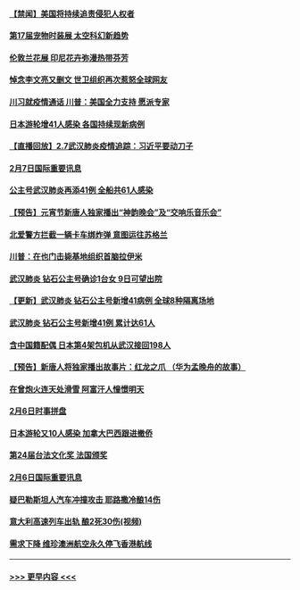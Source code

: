 #### [【禁闻】美国将持续追责侵犯人权者](../pages/prog202/a102772042.md?t=02080711) 
#### [第17届宠物时装展 太空科幻新趋势](../pages/prog202/a102772033.md?t=02080711) 
#### [伦敦兰花展 印尼花卉弥漫热带芬芳](../pages/prog202/a102772026.md?t=02080711) 
#### [悼念李文亮又删文 世卫组织再次惹怒全球网友](../pages/prog202/a102771968.md?t=02080711) 
#### [川习就疫情通话 川普：美国全力支持 愿派专家](../pages/prog202/a102771930.md?t=02080711) 
#### [日本游轮增41人感染 各国持续现新病例](../pages/prog202/a102771912.md?t=02080711) 
#### [【直播回放】2.7武汉肺炎疫情追踪：习近平要动刀子](../pages/prog202/a102771649.md?t=02080711) 
#### [2月7日国际重要讯息](../pages/prog202/a102771747.md?t=02080711) 
#### [公主号武汉肺炎再添41例 全船共61人感染](../pages/prog202/a102771703.md?t=02080711) 
#### [【预告】元宵节新唐人独家播出“神韵晚会”及“交响乐音乐会”](../pages/prog202/a102767674.md?t=02080711) 
#### [北爱警方拦截一辆卡车绑炸弹 意图运往苏格兰](../pages/prog202/a102771609.md?t=02080711) 
#### [川普：在也门击毙基地组织首脑拉伊米](../pages/prog202/a102771528.md?t=02080711) 
#### [武汉肺炎 钻石公主号确诊1台女 9日可望出院](../pages/prog202/a102771518.md?t=02080711) 
#### [【更新】武汉肺炎 钻石公主号新增41病例 全球8种隔离场地](../pages/prog202/a102770740.md?t=02080711) 
#### [武汉肺炎 钻石公主号新增41例 累计达61人](../pages/prog202/a102771486.md?t=02080711) 
#### [含中国籍配偶 日本第4架包机从武汉接回198人](../pages/prog202/a102771472.md?t=02080711) 
#### [【预告】新唐人将独家播出故事片：红龙之爪 （华为孟晚舟的故事）](../pages/prog202/a102767728.md?t=02080711) 
#### [在曾炮火连天处滑雪 阿富汗人憧憬明天](../pages/prog202/a102771290.md?t=02080711) 
#### [2月6日时事拼盘](../pages/prog202/a102771225.md?t=02080711) 
#### [日本游轮又10人感染 加拿大巴西跟进撤侨](../pages/prog202/a102771084.md?t=02080711) 
#### [第24届台法文化奖 法国颁奖](../pages/prog202/a102771032.md?t=02080711) 
#### [2月6日国际重要讯息](../pages/prog202/a102770794.md?t=02080711) 
#### [疑巴勒斯坦人汽车冲撞攻击 耶路撒冷酿14伤](../pages/prog202/a102770586.md?t=02080711) 
#### [意大利高速列车出轨 酿2死30伤(视频)](../pages/prog202/a102770762.md?t=02080711) 
#### [需求下降 维珍澳洲航空永久停飞香港航线](../pages/prog202/a102770751.md?t=02080711) 

----
#### [ >>> 更早内容 <<< ](../indexes/prog202-earlier.md)
